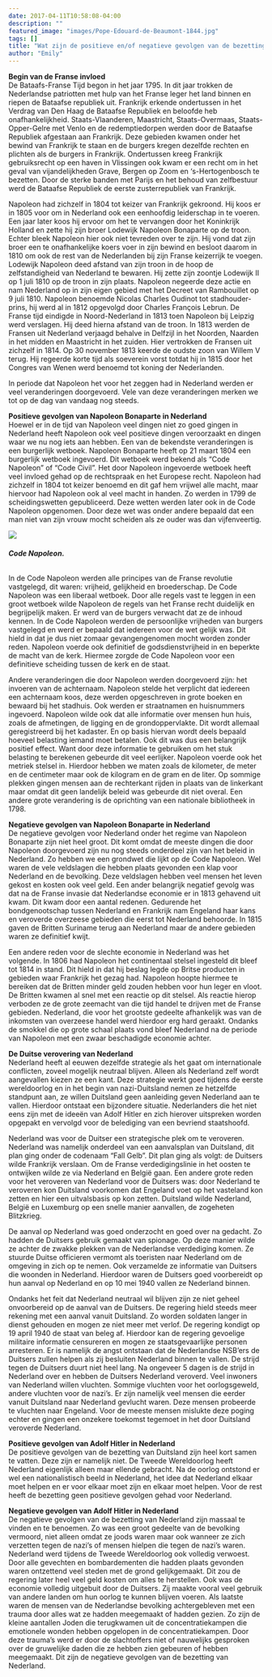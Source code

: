 ```yaml
---
date: 2017-04-11T10:58:08-04:00
description: ""
featured_image: "images/Pope-Edouard-de-Beaumont-1844.jpg"
tags: []
title: "Wat zijn de positieve en/of negatieve gevolgen van de bezetting van Napoleon en Hitler voor Nederland?"
author: "Emily"
---
```


**Begin van de Franse invloed**  
De Bataafs-Franse Tijd begon in het jaar 1795. In dit jaar trokken de Nederlandse patriotten met hulp van het Franse leger het land binnen en riepen de Bataafse republiek uit. Frankrijk erkende ondertussen in het Verdrag van Den Haag de Bataafse Republiek en beloofde heb onafhankelijkheid. Staats-Vlaanderen, Maastricht, Staats-Overmaas, Staats-Opper-Gelre met Venlo en de redemptiedorpen werden door de Bataafse Republiek afgestaan aan Frankrijk. Deze gebieden kwamen onder het bewind van Frankrijk te staan en de burgers kregen dezelfde rechten en plichten als de burgers in Frankrijk. Ondertussen kreeg Frankrijk gebruiksrecht op een haven in Vlissingen ook kwam er een recht om in het geval van vijandelijkheden Grave, Bergen op Zoom en ‘s-Hertogenbosch te bezetten. Door de sterke banden met Parijs en het behoud van zelfbestuur werd de Bataafse Republiek de eerste zusterrepubliek van Frankrijk.  

Napoleon had zichzelf in 1804 tot keizer van Frankrijk gekroond. Hij koos er in 1805 voor om in Nederland ook een eenhoofdig leiderschap in te voeren. Een jaar later koos hij ervoor om het te vervangen door het Koninkrijk Holland en zette hij zijn broer Lodewijk Napoleon Bonaparte op de troon. Echter bleek Napoleon hier ook niet tevreden over te zijn. Hij vond dat zijn broer een te onafhankelijke koers voer in zijn bewind en besloot daarom in 1810 om ook de rest van de Nederlanden bij zijn Franse keizerrijk te voegen. Lodewijk Napoleon deed afstand van zijn troon in de hoop de zelfstandigheid van Nederland te bewaren. Hij zette zijn zoontje Lodewijk II op 1 juli 1810 op de troon in zijn plaats. Napoleon negeerde deze actie en nam Nederland op in zijn eigen gebied met het Decreet van Rambouillet op 9 juli 1810. Napoleon benoemde Nicolas Charles Oudinot tot stadhouder-prins, hij werd al in 1812 opgevolgd door Charles François Lebrun. 
De Franse tijd eindigde in Noord-Nederland in 1813 toen Napoleon bij Leipzig werd verslagen. Hij deed hierna afstand van de troon. In 1813 werden de Fransen uit Nederland verjaagd behalve in Delfzijl in het Noorden, Naarden in het midden en Maastricht in het zuiden. Hier vertrokken de Fransen uit zichzelf in 1814. Op 30 november 1813 keerde de oudste zoon van Willem V terug. Hij regeerde korte tijd als soeverein vorst totdat hij in 1815 door het Congres van Wenen werd benoemd tot koning der Nederlanden.  

In periode dat Napoleon het voor het zeggen had in Nederland werden er veel veranderingen doorgevoerd. Vele van deze veranderingen merken we tot op de dag van vandaag nog steeds. 

**Positieve gevolgen van Napoleon Bonaparte in Nederland**  
 Hoewel er in de tijd van Napoleon veel dingen niet zo goed gingen in Nederland heeft Napoleon ook veel positieve dingen veroorzaakt en dingen waar we nu nog iets aan hebben. Een van de bekendste veranderingen is een burgerlijk wetboek. Napoleon Bonaparte heeft op 21 maart 1804 een burgerlijk wetboek ingevoerd. Dit wetboek werd bekend als “Code Napoleon” of “Code Civil”. Het door Napoleon ingevoerde wetboek heeft veel invloed gehad op de rechtspraak en het Europese recht. Napoleon had zichzelf in 1804 tot keizer benoemd en dit gaf hem vrijwel alle macht, maar hiervoor had Napoleon ook al veel  macht in handen. Zo werden in 1799 de scheidingswetten gepubliceerd. Deze wetten werden later ook in de Code Napoleon opgenomen. Door deze wet was onder andere bepaald dat een man niet van zijn vrouw mocht scheiden als ze ouder was dan vijfenveertig.  

 ![](/images/H6-1.jpg)

###### **_Code Napoleon._**

In de Code Napoleon werden alle principes van de Franse revolutie vastgelegd, dit waren: vrijheid, gelijkheid en broederschap. De Code Napoleon was een liberaal wetboek. Door alle regels vast te leggen in een groot wetboek wilde Napoleon de regels van het Franse recht duidelijk en begrijpelijk maken. Er werd van de burgers verwacht dat ze de inhoud kennen. In de Code Napoleon werden de persoonlijke vrijheden van burgers vastgelegd en werd er bepaald dat iedereen voor de wet gelijk was. Dit hield in dat je dus niet zomaar gevangengenomen mocht worden zonder reden. Napoleon voerde ook definitief de godsdienstvrijheid in en beperkte de macht van de kerk. Hiermee zorgde de Code Napoleon voor een definitieve scheiding tussen de kerk en de staat.  

Andere veranderingen die door Napoleon werden doorgevoerd zijn: het invoeren van de achternaam. Napoleon stelde het verplicht dat iedereen een achternaam koos, deze werden opgeschreven in grote boeken en bewaard bij het stadhuis. Ook werden er straatnamen en huisnummers ingevoerd. Napoleon wilde ook dat alle informatie over mensen hun huis, zoals de afmetingen, de ligging en de grondoppervlakte. Dit wordt allemaal geregistreerd bij het kadaster. En op basis hiervan wordt deels bepaald hoeveel belasting iemand moet betalen. Ook dit was dus een belangrijk positief effect. Want door deze informatie te gebruiken om het stuk belasting te berekenen gebeurde dit veel eerlijker. 
Napoleon voerde ook het metriek stelsel in. Hierdoor hebben we maten zoals de kilometer, de meter en de centimeter maar ook de kilogram en de gram en de liter. Op sommige plekken gingen mensen aan de rechterkant rijden in plaats van de linkerkant maar omdat dit geen landelijk beleid was gebeurde dit niet overal. Een andere grote verandering is de oprichting van een nationale bibliotheek in 1798. 

**Negatieve gevolgen van Napoleon Bonaparte in Nederland**  
De negatieve gevolgen voor Nederland onder het regime van Napoleon Bonaparte zijn niet heel groot. Dit komt omdat de meeste dingen die door Napoleon doorgevoerd zijn nu nog steeds onderdeel zijn van het beleid in Nederland. Zo hebben we een grondwet die lijkt op de Code Napoleon. Wel waren de vele veldslagen die hebben plaats gevonden een klap voor Nederland en de bevolking. Deze veldslagen hebben veel mensen het leven gekost en kosten ook veel geld. Een ander belangrijk negatief gevolg was dat na de Franse invasie dat Nederlandse economie er in 1813 gehavend uit kwam. Dit kwam door een aantal redenen. Gedurende het bondgenootschap tussen Nederland en Frankrijk nam Engeland haar kans en veroverde overzeese gebieden die eerst tot Nederland behoorde. In 1815 gaven de Britten Suriname terug aan Nederland maar de andere gebieden waren ze definitief kwijt.  

Een andere reden voor de slechte economie in Nederland was het volgende. In 1806 had Napoleon het continentaal stelsel ingesteld dit bleef tot 1814 in stand. Dit hield in dat hij beslag legde op Britse producten in gebieden waar Frankrijk het gezag had. Napoleon hoopte hiermee te bereiken dat de Britten minder geld zouden hebben voor hun leger en vloot. De Britten kwamen al snel met een reactie op dit stelsel. Als reactie hierop verboden ze de grote zeemacht van die tijd handel te drijven met de Franse gebieden. Nederland, die voor het grootste gedeelte afhankelijk was van de inkomsten van overzeese handel werd hierdoor erg hard geraakt. Ondanks de smokkel die op grote schaal plaats vond bleef Nederland na de periode van Napoleon met een zwaar beschadigde economie achter.    

**De Duitse verovering van Nederland**   
Nederland heeft al eeuwen dezelfde strategie als het gaat om internationale conflicten, zoveel mogelijk neutraal blijven. Alleen als Nederland zelf wordt aangevallen kiezen ze een kant. Deze strategie werkt goed tijdens de eerste wereldoorlog en in het begin van nazi-Duitsland nemen ze hetzelfde standpunt aan, ze willen Duitsland geen aanleiding geven Nederland aan te vallen. Hierdoor ontstaat een bijzondere situatie. Nederlanders die het niet eens zijn met de ideeën van Adolf Hitler en zich hierover uitspreken worden opgepakt en vervolgd voor de belediging van een bevriend staatshoofd.  

Nederland was voor de Duitser een strategische plek om te veroveren. Nederland was namelijk onderdeel van een aanvalsplan van Duitsland, dit plan ging onder de codenaam “Fall Gelb”. Dit plan ging als volgt: de Duitsers wilde Frankrijk verslaan. Om de Franse verdedigingslinie in het oosten te ontwijken wilde ze via Nederland en België gaan. Een andere grote reden voor het veroveren van Nederland voor de Duitsers was: door Nederland te veroveren kon Duitsland voorkomen dat Engeland voet op het vasteland kon zetten en hier een uitvalsbasis op kon zetten. Duitsland wilde Nederland, België en Luxemburg op een snelle manier aanvallen, de zogeheten Blitzkrieg.  

De aanval op Nederland was goed onderzocht en goed over na gedacht. Zo hadden de Duitsers gebruik gemaakt van spionage. Op deze manier wilde ze achter de zwakke plekken van de Nederlandse verdediging komen. Ze stuurde Duitse officieren vermomt als toeristen naar Nederland om de omgeving in zich op te nemen. Ook verzamelde ze informatie van Duitsers die woonden in Nederland. Hierdoor waren de Duitsers goed voorbereidt op hun aanval op Nederland en op 10 mei 1940 vallen ze Nederland binnen.  

Ondanks het feit dat Nederland neutraal wil blijven zijn ze niet geheel onvoorbereid op de aanval van de Duitsers. De regering hield steeds meer rekening met een aanval vanuit Duitsland. Zo worden soldaten langer in dienst gehouden en mogen ze niet meer met verlof. De regering kondigt op 19 april 1940 de staat van beleg af. Hierdoor kan de regering gevoelige militaire informatie censureren en mogen ze staatsgevaarlijke personen arresteren. Er is namelijk de angst ontstaan dat de Nederlandse NSB’ers de Duitsers zullen helpen als zij besluiten Nederland binnen te vallen. 
De strijd tegen de Duitsers duurt niet heel lang. Na ongeveer 5 dagen is de strijd in Nederland over en hebben de Duitsers Nederland veroverd. Veel inwoners van Nederland willen vluchten. Sommige vluchten voor het oorlogsgeweld, andere vluchten voor de nazi’s. Er zijn namelijk veel mensen die eerder vanuit Duitsland naar Nederland gevlucht waren. Deze mensen probeerde te vluchten naar Engeland. Voor de meeste mensen mislukte deze poging echter en gingen een onzekere toekomst tegemoet in het door Duitsland veroverde Nederland.   

**Positieve gevolgen van Adolf Hitler in Nederland**  
De positieve gevolgen van de bezetting van Duitsland zijn heel kort samen te vatten. Deze zijn er namelijk niet. De Tweede Wereldoorlog heeft Nederland eigenlijk alleen maar ellende gebracht. Na de oorlog ontstond er wel een nationalistisch beeld in Nederland, het idee dat Nederland elkaar moet helpen en er voor elkaar moet zijn en elkaar moet helpen. Voor de rest heeft de bezetting geen positieve gevolgen gehad voor Nederland.   

**Negatieve gevolgen van Adolf Hitler in Nederland**  
De negatieve gevolgen van de bezetting van Nederland zijn massaal te vinden en te benoemen. Zo was een groot gedeelte van de bevolking vermoord, niet alleen omdat ze joods waren maar ook wanneer ze zich verzetten tegen de nazi’s of mensen hielpen die tegen de nazi’s waren. Nederland werd tijdens de Tweede Wereldoorlog ook volledig verwoest. Door alle gevechten en bombardementen die hadden plaats gevonden waren ontzettend veel steden met de grond gelijkgemaakt. Dit zou de regering later heel veel geld kosten om alles te herstellen. Ook was de economie volledig uitgebuit door de Duitsers. Zij maakte vooral veel gebruik van andere landen om hun oorlog te kunnen blijven voeren. Als laatste waren de mensen van de Nederlandse bevolking achtergebleven met een trauma door alles wat ze hadden meegemaakt of hadden gezien. Zo zijn de kleine aantallen Joden die terugkwamen uit de concentratiekampen die emotionele wonden hebben opgelopen in de concentratiekampen. Door deze trauma’s werd er door de slachtoffers niet of nauwelijks gesproken over de gruwelijke daden die ze hebben zien gebeuren of hebben meegemaakt. Dit zijn de negatieve gevolgen van de bezetting van Nederland. 

 
